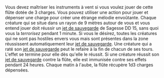 Vous devez maîtriser les instruments à vent si vous voulez jouer de cette flûte dotée de 3 charges. Vous pouvez utiliser une action pour jouer et dépenser une charge pour créer une étrange mélodie envoûtante. Chaque créature qui se situe dans un rayon de 9 mètres autour de vous et vous entend jouer doit réussir un [jet de sauvegarde](/utiliser-les-caracteristiques/#jets-de-sauvegarde) de Sagesse DD 15, sans quoi vous la _terrorisez_ pendant 1 minute. Si vous le désirez, toutes les créatures qui ne sont pas hostiles envers vous mais sont présentes dans la zone réussissent automatiquement leur [jet de sauvegarde](/utiliser-les-caracteristiques/#jets-de-sauvegarde). Une créature qui a raté son [jet de sauvegarde](/utiliser-les-caracteristiques/#jets-de-sauvegarde) peut le refaire à la fin de chacun de ses tours. L'effet se termine pour elle dès qu'elle le réussit. Si une créature réussit son [jet de sauvegarde](/utiliser-les-caracteristiques/#jets-de-sauvegarde) contre la flûte, elle est immunisée contre ses effets pendant 24 heures. Chaque matin à l'aube, la flûte récupère 1d3 charges dépensées.
